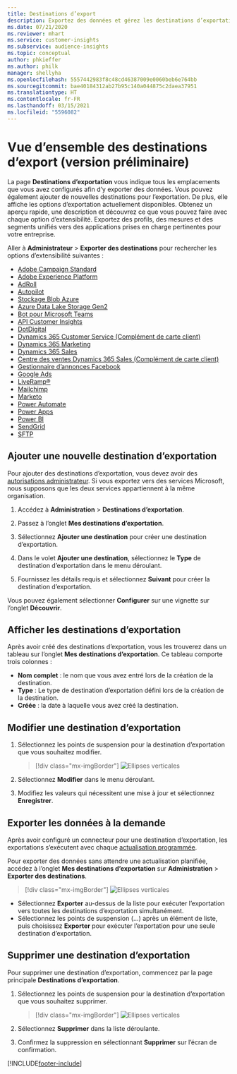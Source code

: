 ```yaml
---
title: Destinations d’export
description: Exportez des données et gérez les destinations d’exportation.
ms.date: 07/21/2020
ms.reviewer: mhart
ms.service: customer-insights
ms.subservice: audience-insights
ms.topic: conceptual
author: phkieffer
ms.author: philk
manager: shellyha
ms.openlocfilehash: 5557442983f8c48cd46387009e0060beb6e764bb
ms.sourcegitcommit: bae40184312ab27b95c140a044875c2daea37951
ms.translationtype: HT
ms.contentlocale: fr-FR
ms.lasthandoff: 03/15/2021
ms.locfileid: "5596082"
---
```

# <a name="export-destinations-preview-overview"></a>Vue d’ensemble des destinations d’export (version préliminaire)

La page **Destinations d’exportation** vous indique tous les emplacements que vous avez configurés afin d’y exporter des données. Vous pouvez également ajouter de nouvelles destinations pour l’exportation. De plus, elle affiche les options d’exportation actuellement disponibles. Obtenez un aperçu rapide, une description et découvrez ce que vous pouvez faire avec chaque option d’extensibilité. Exportez des profils, des mesures et des segments unifiés vers des applications prises en charge pertinentes pour votre entreprise.

Aller à **Administrateur** > **Exporter des destinations** pour rechercher les options d’extensibilité suivantes :

- [Adobe Campaign Standard](export-adobe-campaign-standard.md)
- [Adobe Experience Platform](export-adobe-experience-platform.md)
- [AdRoll](export-adroll.md)
- [Autopilot](export-autopilot.md)
- [Stockage Blob Azure](export-azure-blob-storage.md)
- [Azure Data Lake Storage Gen2](export-azure-data-lake-storage-gen2.md)
- [Bot pour Microsoft Teams](export-teams-bot.md)
- [API Customer Insights](apis.md)
- [DotDigital](export-dotdigital.md)
- [Dynamics 365 Customer Service (Complément de carte client)](customer-card-add-in.md)
- [Dynamics 365 Marketing](export-dynamics365-marketing.md)
- [Dynamics 365 Sales](export-dynamics365-sales.md)
- [Centre des ventes Dynamics 365 Sales (Complément de carte client)](customer-card-add-in.md)
- [Gestionnaire d’annonces Facebook](export-facebook.md)
- [Google Ads](export-google-ads.md)
- [LiveRamp&reg;](export-liveramp.md)
- [Mailchimp](export-mailchimp.md)
- [Marketo](export-marketo.md)
- [Power Automate](export-power-automate.md)
- [Power Apps](export-power-apps.md)
- [Power BI](export-power-bi.md)
- [SendGrid](export-sendgrid.md)
- [SFTP](export-sftp.md)

## <a name="add-a-new-export-destination"></a>Ajouter une nouvelle destination d’exportation

Pour ajouter des destinations d’exportation, vous devez avoir des [autorisations administrateur](permissions.md). Si vous exportez vers des services Microsoft, nous supposons que les deux services appartiennent à la même organisation.

1. Accédez à **Administration** > **Destinations d’exportation**.

1. Passez à l’onglet **Mes destinations d’exportation**.

1. Sélectionnez **Ajouter une destination** pour créer une destination d’exportation.

1. Dans le volet **Ajouter une destination**, sélectionnez le **Type** de destination d’exportation dans le menu déroulant.

1. Fournissez les détails requis et sélectionnez **Suivant** pour créer la destination d’exportation.

Vous pouvez également sélectionner **Configurer** sur une vignette sur l’onglet **Découvrir**.

## <a name="view-export-destinations"></a>Afficher les destinations d’exportation

Après avoir créé des destinations d’exportation, vous les trouverez dans un tableau sur l’onglet **Mes destinations d’exportation**. Ce tableau comporte trois colonnes :

- **Nom complet** : le nom que vous avez entré lors de la création de la destination.
- **Type** : Le type de destination d’exportation défini lors de la création de la destination.
- **Créée** : la date à laquelle vous avez créé la destination.

## <a name="edit-an-export-destination"></a>Modifier une destination d’exportation

1. Sélectionnez les points de suspension pour la destination d’exportation que vous souhaitez modifier.

   > [!div class="mx-imgBorder"]
   > ![Ellipses verticales](media/export-destinations-page-ellipsis.png "Ellipses verticales")

1. Sélectionnez **Modifier** dans le menu déroulant.

1. Modifiez les valeurs qui nécessitent une mise à jour et sélectionnez **Enregistrer**.

## <a name="export-data-on-demand"></a>Exporter les données à la demande

Après avoir configuré un connecteur pour une destination d’exportation, les exportations s’exécutent avec chaque [actualisation programmée](system.md#schedule-tab).

Pour exporter des données sans attendre une actualisation planifiée, accédez à l’onglet **Mes destinations d’exportation** sur **Administration** > **Exporter des destinations**.

> [!div class="mx-imgBorder"]
> ![Ellipses verticales](media/export-destinations-page-ellipsis.png "Ellipses verticales")

- Sélectionnez **Exporter** au-dessus de la liste pour exécuter l’exportation vers toutes les destinations d’exportation simultanément.
- Sélectionnez les points de suspension (…) après un élément de liste, puis choisissez **Exporter** pour exécuter l’exportation pour une seule destination d’exportation.

## <a name="remove-an-export-destination"></a>Supprimer une destination d’exportation

Pour supprimer une destination d’exportation, commencez par la page principale **Destinations d’exportation**.

1. Sélectionnez les points de suspension pour la destination d’exportation que vous souhaitez supprimer.

   > [!div class="mx-imgBorder"]
   > ![Ellipses verticales](media/export-destinations-page-ellipsis.png "Ellipses verticales")

2. Sélectionnez **Supprimer** dans la liste déroulante.

3. Confirmez la suppression en sélectionnant **Supprimer** sur l’écran de confirmation.


[!INCLUDE[footer-include](../includes/footer-banner.md)]